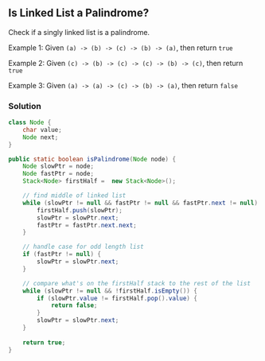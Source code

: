 ## Is Linked List a Palindrome?

Check if a singly linked list is a palindrome.

Example 1: Given `(a) -> (b) -> (c) -> (b) -> (a)`, then return `true`

Example 2: Given `(c) -> (b) -> (c) -> (c) -> (b) -> (c)`, then return `true`

Example 3: Given `(a) -> (a) -> (c) -> (b) -> (a)`, then return `false`

### Solution
```java
class Node {
    char value;
    Node next;
}
```

```java
public static boolean isPalindrome(Node node) {
    Node slowPtr = node;
    Node fastPtr = node;
    Stack<Node> firstHalf =  new Stack<Node>();

    // find middle of linked list
    while (slowPtr != null && fastPtr != null && fastPtr.next != null) {
        firstHalf.push(slowPtr);
        slowPtr = slowPtr.next;
        fastPtr = fastPtr.next.next;
    }

    // handle case for odd length list
    if (fastPtr != null) {
        slowPtr = slowPtr.next;
    }

    // compare what's on the firstHalf stack to the rest of the list
    while (slowPtr != null && !firstHalf.isEmpty()) {
        if (slowPtr.value != firstHalf.pop().value) {
            return false;
        }
        slowPtr = slowPtr.next;
    }
    
    return true;
}
```
